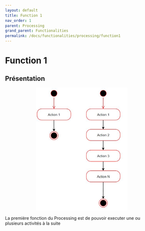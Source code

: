 ```yaml
---
layout: default
title: Function 1
nav_order: 1
parent: Processing
grand_parent: Functionalities
permalink: /docs/functionalities/processing/function1
---
```



# Function 1

## Présentation

<p align="center"><img src="../../../assets/img/functions/FCT--Framework--Functions--Processing--F1.jpg" width="300"></p>
La première fonction du Processing est de pouvoir executer une ou plusieurs activités à la suite
